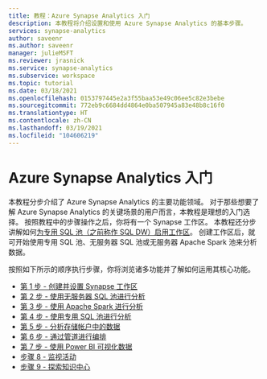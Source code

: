 ```yaml
---
title: 教程：Azure Synapse Analytics 入门
description: 本教程将介绍设置和使用 Azure Synapse Analytics 的基本步骤。
services: synapse-analytics
author: saveenr
ms.author: saveenr
manager: julieMSFT
ms.reviewer: jrasnick
ms.service: synapse-analytics
ms.subservice: workspace
ms.topic: tutorial
ms.date: 03/18/2021
ms.openlocfilehash: 0153797445e2a3f55baa53e49c06ee5c82e3bebe
ms.sourcegitcommit: 772eb9c6684dd4864e0ba507945a83e48b8c16f0
ms.translationtype: HT
ms.contentlocale: zh-CN
ms.lasthandoff: 03/19/2021
ms.locfileid: "104606219"
---
```

# <a name="get-started-with-azure-synapse-analytics"></a>Azure Synapse Analytics 入门

本教程分步介绍了 Azure Synapse Analytics 的主要功能领域。 对于那些想要了解 Azure Synapse Analytics 的关键场景的用户而言，本教程是理想的入门选择。 按照教程中的步骤操作之后，你将有一个 Synapse 工作区。 本教程还分步讲解如何[为专用 SQL 池（之前称作 SQL DW）启用工作区](./sql-data-warehouse/workspace-connected-create.md)。 创建工作区后，就可开始使用专用 SQL 池、无服务器 SQL 池或无服务器 Apache Spark 池来分析数据。

按照如下所示的顺序执行步骤，你将浏览诸多功能并了解如何运用其核心功能。

* [第 1 步 - 创建并设置 Synapse 工作区](get-started-create-workspace.md)
* [第 2 步 - 使用无服务器 SQL 池进行分析](get-started-analyze-sql-on-demand.md)
* [第 3 步 - 使用 Apache Spark 进行分析](get-started-analyze-spark.md)
* [第 4 步 - 使用专用 SQL 池进行分析](get-started-analyze-sql-pool.md)
* [第 5 步 - 分析存储帐户中的数据](get-started-analyze-storage.md)
* [第 6 步 - 通过管道进行编排](get-started-pipelines.md)
* [第 7 步 - 使用 Power BI 可视化数据](get-started-visualize-power-bi.md)
* [步骤 8 - 监视活动](get-started-monitor.md)
* [步骤 9 - 探索知识中心](get-started-knowledge-center.md)
